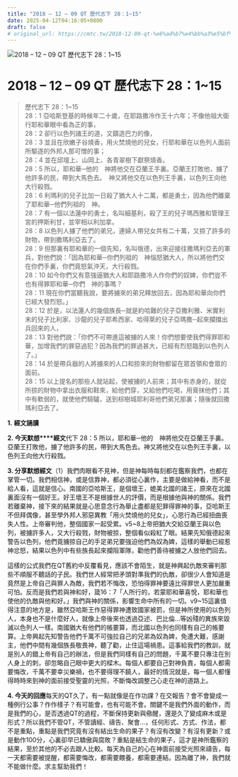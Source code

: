 ```yaml
---
title: "2018 – 12 – 09 QT 歷代志下 28：1~15"
date: 2025-04-12T04:16:05+0800
draft: false
# original_url: https://cmtc.tw/2018-12-09-qt-%e6%ad%b7%e4%bb%a3%e5%bf%97%e4%b8%8b-28%ef%bc%9a115
---
```


![2018 – 12 – 09 QT 歷代志下 28：1~15](/images/qt.jpg   "2018 – 12 – 09 QT 歷代志下 28：1~15")

# 2018 – 12 – 09 QT 歷代志下 28：1~15

> 歷代志下 28：1~15  
> 28：1 亞哈斯登基的時候年二十歲，在耶路撒冷作王十六年；不像他祖大衛行耶和華眼中看為正的事，  
> 28：2 卻行以色列諸王的道，又鑄造巴力的像，  
> 28：3 並且在欣嫩子谷燒香，用火焚燒他的兒女，行耶和華在以色列人面前所驅逐的外邦人那可憎的事；  
> 28：4 並在邱壇上、山岡上、各青翠樹下獻祭燒香。  
> 28：5 所以，耶和華─他的　神將他交在亞蘭王手裏。亞蘭王打敗他，擄了他許多的民，帶到大馬色去。　神又將他交在以色列王手裏，以色列王向他大行殺戮。  
> 28：6 利瑪利的兒子比加一日殺了猶大人十二萬，都是勇士，因為他們離棄了耶和華─他們列祖的　神。  
> 28：7 有一個以法蓮中的勇士，名叫細基利，殺了王的兒子瑪西雅和管理王宮的押斯利甘，並宰相以利加拿。  
> 28：8 以色列人擄了他們的弟兄，連婦人帶兒女共有二十萬，又掠了許多的財物，帶到撒瑪利亞去了。  
> 28：9 但那裏有耶和華的一個先知，名叫俄德，出來迎接往撒瑪利亞去的軍兵，對他們說：「因為耶和華─你們列祖的　神惱怒猶大人，所以將他們交在你們手裏，你們竟怒氣沖天，大行殺戮。  
> 28：10 如今你們又有意強逼猶大人和耶路撒冷人作你們的奴婢，你們豈不也有得罪耶和華─你們　神的事嗎？  
> 28：11 現在你們當聽我說，要將擄來的弟兄釋放回去，因為耶和華向你們已經大發烈怒。」  
> 28：12 於是，以法蓮人的幾個族長─就是約哈難的兒子亞撒利雅、米實利末的兒子比利家、沙龍的兒子耶希西家、哈得萊的兒子亞瑪撒─起來攔擋出兵回來的人，  
> 28：13 對他們說：「你們不可帶進這被擄的人來！你們想要使我們得罪耶和華，加增我們的罪惡過犯？因為我們的罪過甚大，已經有烈怒臨到以色列人了。」  
> 28：14 於是帶兵器的人將擄來的人口和掠來的財物都留在眾首領和會眾的面前。  
> 28：15 以上提名的那些人就站起，使被擄的人前來；其中有赤身的，就從所掠的財物中拿出衣服和鞋來，給他們穿，又給他們吃喝，用膏抹他們；其中有軟弱的，就使他們騎驢，送到棕樹城耶利哥他們弟兄那裏；隨後就回撒瑪利亞去了。

**1.** **經文誦讀**

**2. 今天默想****經文**代下 28：5 所以，耶和華─他的　神將他交在亞蘭王手裏。亞蘭王打敗他，擄了他許多的民，帶到大馬色去。神又將他交在以色列王手裏，以色列王向他大行殺戮。

**3. 分享默想經文**（1）我們肉眼看不見神，但是神每時每刻都在鑑察我們，也都在掌管一切。我們相信神，或是信靠神，都必須從心裏作，主要是做給神看，而不是給人看，這就是信心。南國的亞哈斯王，是個壞王，媲美北國的諸王，原來在北國裏面沒有一個好王。好王壞王不是根據世人的評價，而是根據他與神的關係。我們若離棄神，接下來的結果就是心思意念行為舉止盡都是犯罪得罪神的事，亞哈斯王不但拜偶像，甚至學外邦人邪惡異教「用火焚燒他的兒女」，心思行為已經扭曲喪失人性。上帝審判他，整個國家一起受累。v5~8上帝把猶大交給亞蘭王與以色列，被擄許多人，又大行殺戮，財物被掠，整個看似殺紅了眼。結果先知俄德起來警告以色列，他們竟擄掠自己的手足弟兄要強迫他們為奴為婢，這樣的舉動已經惹神忿怒，結果以色列中有些族長起來攔阻軍隊，勸他們善待被擄之人放他們回去。

這樣的公式我們在QT舊約中反覆看見，應該不會陌生，就是神興起仇敵來審判那些不順服不聽話的子民。我們世人經常把矛頭對準我們的仇敵，卻很少人會知道是竟然是上帝自己與罪人為敵，我們若不悔改，恐怕得罪神要遠比得罪世人更加嚴重可怕。反而是我們若與神和好，箴16：7「人所行的，若蒙耶和華喜悅，耶和華也使他的仇敵與他和好。」我們與神的關係，影響生命中所有的一切。v9~15這裏值得注意的地方是，雖然亞哈斯王作惡得罪神遭致國家被罰，但是神所使用的以色列人，本身也不是什麼好人，就像上帝後來也透過亞述、巴比倫…等凶殘的異族來毀滅以色列人一樣。南國猶大有他們的帳要算，而北國以色列也同樣有自己的帳要算。上帝興起先知警告他們千萬不可強拉自己的兄弟為奴為婢，免遭大難，感謝主，他們中間有幾個族長敬畏神，聽了勸，止住這場禍患。這事給我們的教訓，就是別人的錯上帝有自己的辦法，但是我們同樣有自己的問題，千萬不要只專注在別人身上的刺，卻忽略自己眼中更大的樑木。每個人都要自己對神負責，每個人都需要悔改，千萬不要幸災樂禍，也不要得理不饒人，最好的情況就是，每一個人都懂得時時來到神的面前接受聖靈的光照，不斷悔改調整己心走在神的道路上。

**4. 今天的回應**每天的QT久了，有一點就像是在作功課？在交報告？會不會變成一種例行公事？作作樣子？有可能會，也有可能不會。關鍵不是我們外面的動作，而是我們的心，是否透過QT的過程，不斷保持更新與儆醒，還是久了變成麻木或是形式？所以我們不管QT，不管讀經、禱告、聚會…，任何形式、方式、作法，都不是重點，重點是我們究竟有沒有結出生命的果子？有沒有改變？有沒有更新？或是動作100分，心裏卻早已驕傲與腐敗？重點是結生命的果子，這才是神所鑑察的結果，至於其他的不必去跟人比較。每天為自己的心在神面前接受光照來禱告，每一天都需要被提醒，都需要悔改，都需要餵養，都需要連結。因為離了神，我們就不能做什麼。求主幫助我們！